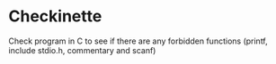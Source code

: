 # Checkinette
Check program in C to see if there are any forbidden functions (printf, include stdio.h, commentary and scanf)

